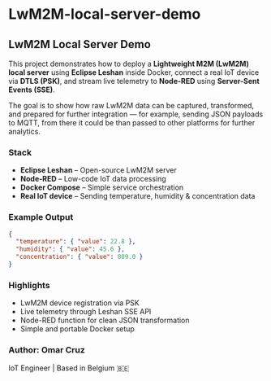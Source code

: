 # LwM2M-local-server-demo

## LwM2M Local Server Demo

This project demonstrates how to deploy a **Lightweight M2M (LwM2M) local server** using **Eclipse Leshan** inside Docker, connect a real IoT device via **DTLS (PSK)**, and stream live telemetry to **Node-RED** using **Server-Sent Events (SSE)**.

The goal is to show how raw LwM2M data can be captured, transformed, and prepared for further integration — for example, sending JSON payloads to MQTT, from there it could be than passed to other platforms for further analytics.

### Stack
- **Eclipse Leshan** – Open-source LwM2M server  
- **Node-RED** – Low-code IoT data processing  
- **Docker Compose** – Simple service orchestration  
- **Real IoT device** – Sending temperature, humidity & concentration data  


### Example Output
```json
{
  "temperature": { "value": 22.8 },
  "humidity": { "value": 45.6 },
  "concentration": { "value": 809.0 }
}
```

### Highlights
- LwM2M device registration via PSK
- Live telemetry through Leshan SSE API
- Node-RED function for clean JSON transformation
- Simple and portable Docker setup

### Author: Omar Cruz
IoT Engineer | Based in Belgium 🇧🇪
